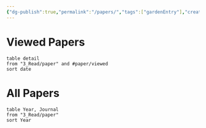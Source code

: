 ```yaml
---
{"dg-publish":true,"permalink":"/papers/","tags":["gardenEntry"],"created":"","updated":""}
---
```


# Viewed Papers
```dataview
table detail
from "3_Read/paper" and #paper/viewed 
sort date
```

# All Papers

```dataview
table Year, Journal
from "3_Read/paper"
sort Year
```
